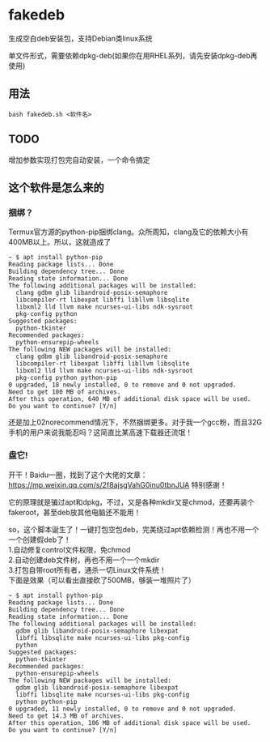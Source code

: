 # fakedeb
生成空白deb安装包，支持Debian类linux系统

单文件形式，需要依赖dpkg-deb(如果你在用RHEL系列，请先安装dpkg-deb再使用)

## 用法
```
bash fakedeb.sh <软件名>
```

## TODO
增加参数实现打包完自动安装，一个命令搞定

## 这个软件是怎么来的
### 捆绑？
Termux官方源的python-pip捆绑clang。众所周知，clang及它的依赖大小有400MB以上。所以，这就造成了
```
~ $ apt install python-pip
Reading package lists... Done
Building dependency tree... Done
Reading state information... Done
The following additional packages will be installed:
  clang gdbm glib libandroid-posix-semaphore
  libcompiler-rt libexpat libffi libllvm libsqlite
  libxml2 lld llvm make ncurses-ui-libs ndk-sysroot
  pkg-config python
Suggested packages:
  python-tkinter
Recommended packages:
  python-ensurepip-wheels
The following NEW packages will be installed:
  clang gdbm glib libandroid-posix-semaphore
  libcompiler-rt libexpat libffi libllvm libsqlite
  libxml2 lld llvm make ncurses-ui-libs ndk-sysroot
  pkg-config python python-pip
0 upgraded, 18 newly installed, 0 to remove and 0 not upgraded.
Need to get 100 MB of archives.
After this operation, 640 MB of additional disk space will be used.
Do you want to continue? [Y/n]
```
还是加上02norecommend情况下，不然捆绑更多。对于我一个gcc粉，而且32G手机的用户来说我能忍吗？这简直比某高速下载器还流氓！

### 盘它! 
开干！Baidu一圈，找到了这个大佬的文章：
https://mp.weixin.qq.com/s/2f8ajsgVahG0inu0tbnJUA 
特别感谢！

它的原理就是骗过apt和dpkg，不过，又是各种mkdir又是chmod，还要再装个fakeroot，甚至deb放其他电脑还不能用！

so，这个脚本诞生了！一键打包空包deb，完美绕过apt依赖检测！再也不用一个一个创建假deb了！  
1.自动修复control文件权限，免chmod  
2.自动创建deb文件树，再也不用一个一个mkdir  
3.打包自带root所有者，通杀一切Linux文件系统！  
下面是效果（可以看出直接砍了500MB，够装一堆照片了）
```
~ $ apt install python-pip
Reading package lists... Done
Building dependency tree... Done
Reading state information... Done
The following additional packages will be installed:
  gdbm glib libandroid-posix-semaphore libexpat
  libffi libsqlite make ncurses-ui-libs pkg-config
  python
Suggested packages:
  python-tkinter
Recommended packages:
  python-ensurepip-wheels
The following NEW packages will be installed:
  gdbm glib libandroid-posix-semaphore libexpat
  libffi libsqlite make ncurses-ui-libs pkg-config
  python python-pip
0 upgraded, 11 newly installed, 0 to remove and 0 not upgraded.
Need to get 14.3 MB of archives.
After this operation, 106 MB of additional disk space will be used.
Do you want to continue? [Y/n]
```
